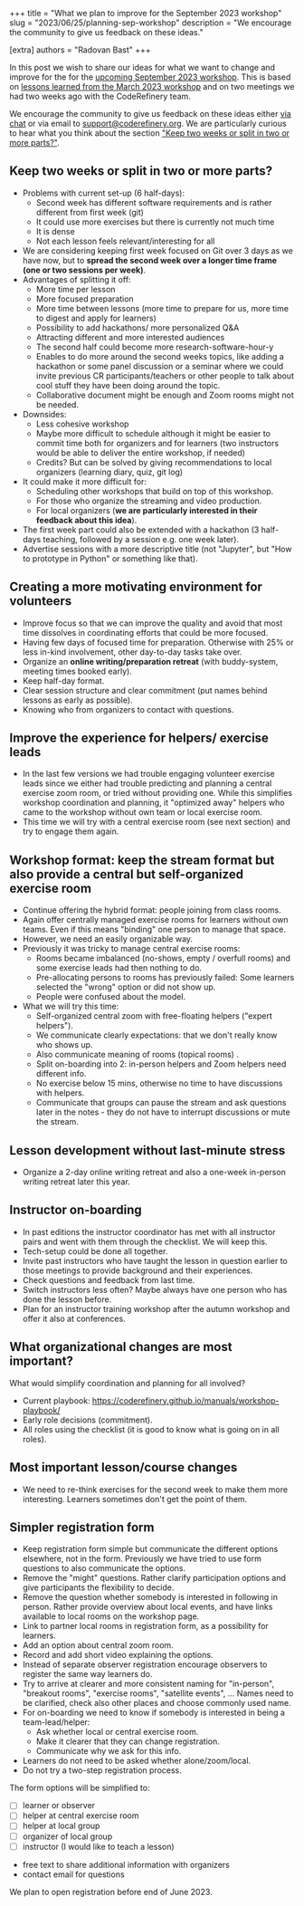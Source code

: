 +++
title = "What we plan to improve for the September 2023 workshop"
slug = "2023/06/25/planning-sep-workshop"
description = "We encourage the community to give us feedback on these ideas."

[extra]
authors = "Radovan Bast"
+++

In this post we wish to share our ideas for what we want to change and improve
for the for the [upcoming September 2023
workshop](https://coderefinery.org/workshops/upcoming/). This is based on
[lessons learned from the March 2023
workshop](@/blog/2023-04-12-lessons-learned-mar-2023.md) and on two meetings we
had two weeks ago with the CodeRefinery team.

<div class="uk-alert-primary" uk-alert>

We encourage the community to give us feedback on these ideas either [via
chat](https://coderefinery.org/join/chat/) or via email to
[support@coderefinery.org](mailto:support@coderefinery.org).
We are particularly curious to hear what you think about the section
["Keep two weeks or split in two or more parts?"](#keep-two-weeks-or-split-in-two-or-more-parts).

</div>

<!-- toc -->


## Keep two weeks or split in two or more parts?

- Problems with current set-up (6 half-days):
  - Second week has different software requirements and is rather different from first week (git)
  - It could use more exercises but there is currently not much time
  - It is dense
  - Not each lesson feels relevant/interesting for all
- We are considering keeping first week focused on Git over 3 days as we have
  now, but to **spread the second week over a longer time frame (one or two
  sessions per week)**.
- Advantages of splitting it off:
  - More time per lesson
  - More focused preparation
  - More time between lessons (more time to prepare for us, more time to digest and apply for learners)
  - Possibility to add hackathons/ more personalized Q&A
  - Attracting different and more interested audiences
  - The second half could become more research-software-hour-y
  - Enables to do more around the second weeks topics, like adding a hackathon
    or some panel discussion or a seminar where we could invite previous CR
    participants/teachers or other people to talk about cool stuff they have
    been doing around the topic.
  - Collaborative document might be enough and Zoom rooms might not be needed.
- Downsides:
  - Less cohesive workshop
  - Maybe more difficult to schedule although it might be easier to commit time both for organizers and for learners (two instructors would be able to deliver the entire workshop, if needed)
  - Credits? But can be solved by giving recommendations to local organizers (learning diary, quiz, git log)
- It could make it more difficult for:
  - Scheduling other workshops that build on top of this workshop.
  - For those who organize the streaming and video production.
  - For local organizers (**we are particularly interested in their feedback about this idea**).
- The first week part could also be extended with a hackathon (3 half-days
  teaching, followed by a session e.g. one week later).
- Advertise sessions with a more descriptive title (not "Jupyter", but "How to
  prototype in Python" or something like that).


## Creating a more motivating environment for volunteers

- Improve focus so that we can improve the quality and avoid that most time
  dissolves in coordinating efforts that could be more focused.
- Having few days of focused time for preparation. Otherwise with 25% or less
  in-kind involvement, other day-to-day tasks take over.
- Organize an **online writing/preparation retreat** (with buddy-system,
  meeting times booked early).
- Keep half-day format.
- Clear session structure and clear commitment (put names behind lessons as
  early as possible).
- Knowing who from organizers to contact with questions.


## Improve the experience for helpers/ exercise leads

- In the last few versions we had trouble engaging volunteer exercise leads
  since we either had trouble predicting and planning a central exercise zoom
  room, or tried without providing one. While this simplifies workshop
  coordination and planning, it "optimized away" helpers who came to the
  workshop without own team or local exercise room.
- This time we will try with a central exercise room (see next section) and try
  to engage them again.


## Workshop format: keep the stream format but also provide a central but self-organized exercise room

- Continue offering the hybrid format: people joining from class rooms.
- Again offer centrally managed exercise rooms for learners without own teams.
  Even if this means "binding" one person to manage that space.
- However, we need an easily organizable way.
- Previously it was tricky to manage central exercise rooms:
  - Rooms became imbalanced (no-shows, empty / overfull rooms) and some exercise leads had then nothing to do.
  - Pre-allocating persons to rooms has previously failed: Some learners selected the "wrong" option or did not show up.
  - People were confused about the model.
- What we will try this time:
  - Self-organized central zoom with free-floating helpers ("expert helpers").
  - We communicate clearly expectations: that we don't really know who shows up.
  - Also communicate meaning of rooms (topical rooms) .
  - Split on-boarding into 2: in-person helpers and Zoom helpers need different info.
  - No exercise below 15 mins, otherwise no time to have discussions with helpers.
  - Communicate that groups can pause the stream and ask questions later in the
    notes - they do not have to interrupt discussions or mute the stream.


## Lesson development without last-minute stress

- Organize a 2-day online writing retreat and also a one-week in-person writing
  retreat later this year.


## Instructor on-boarding

- In past editions the instructor coordinator has met with all instructor pairs
  and went with them through the checklist. We will keep this.
- Tech-setup could be done all together.
- Invite past instructors who have taught the lesson in question earlier to
  those meetings to provide background and their experiences.
- Check questions and feedback from last time.
- Switch instructors less often? Maybe always have one person who has done the lesson before.
- Plan for an instructor training workshop after the autumn workshop and offer
  it also at conferences.


## What organizational changes are most important?

What would simplify coordination and planning for all involved?
- Current playbook: https://coderefinery.github.io/manuals/workshop-playbook/
- Early role decisions (commitment).
- All roles using the checklist (it is good to know what is going on in all roles).


## Most important lesson/course changes

- We need to re-think exercises for the second week to make them more
  interesting. Learners sometimes don't get the point of them.


## Simpler registration form

- Keep registration form simple but communicate the different options
  elsewhere, not in the form. Previously we have tried
  to use form questions to also communicate the options.
- Remove the "might" questions. Rather clarify participation options and give
  participants the flexibility to decide.
- Remove the question whether somebody is interested in following in person.
  Rather provide overview about local events, and have links available to
  local rooms on the workshop page.
- Link to partner local rooms in registration form, as a possibility for learners.
- Add an option about central zoom room.
- Record and add short video explaining the options.
- Instead of separate observer registration encourage observers to register the same way learners do.
- Try to arrive at clearer and more consistent naming for "in-person",
  "breakout rooms", "exercise rooms", "satellite events", ...
  Names need to be clarified, check also other places and choose commonly used name.
- For on-boarding we need to know if somebody is interested in being a team-lead/helper:
   - Ask whether local or central exercise room.
   - Make it clearer that they can change registration.
   - Communicate why we ask for this info.
- Learners do not need to be asked whether alone/zoom/local.
- Do not try a two-step registration process.

The form options will be simplified to:
  - [ ] learner or observer
  - [ ] helper at central exercise room
  - [ ] helper at local group
  - [ ] organizer of local group
  - [ ] instructor (I would like to teach a lesson)
  - free text to share additional information with organizers
  - contact email for questions

We plan to open registration before end of June 2023.
